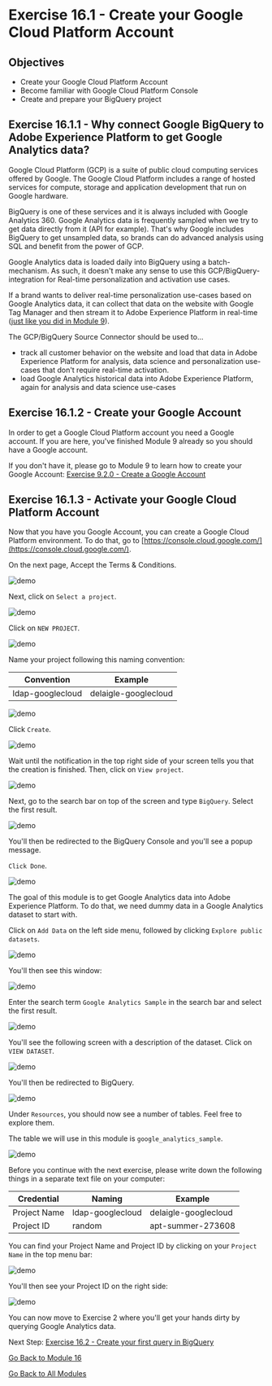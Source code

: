 # Exercise 16.1 - Create your Google Cloud Platform Account

## Objectives

- Create your Google Cloud Platform Account
- Become familiar with Google Cloud Platform Console
- Create and prepare your BigQuery project

## Exercise 16.1.1 - Why connect Google BigQuery to Adobe Experience Platform to get Google Analytics data?

Google Cloud Platform (GCP) is a suite of public cloud computing services offered by Google. The Google Cloud Platform includes a range of hosted services for compute, storage and application development that run on Google hardware.

BigQuery is one of these services and it is always included with Google Analytics 360. Google Analytics data is frequently sampled when we try to get data directly from it (API for example). That's why Google includes BigQuery to get unsampled data, so brands can do advanced analysis using SQL and benefit from the power of GCP.

Google Analytics data is loaded daily into BigQuery using a batch-mechanism. As such, it doesn't make any sense to use this GCP/BigQuery-integration for Real-time personalization and activation use cases.

If a brand wants to deliver real-time personalization use-cases based on Google Analytics data, it can collect that data on the website with Google Tag Manager and then stream it to Adobe Experience Platform in real-time ([just like you did in Module 9](../../modules/module9/README.md)).

The GCP/BigQuery Source Connector should be used to...

- track all customer behavior on the website and load that data in Adobe Experience Platform for analysis, data science and personalization use-cases that don't require real-time activation.
- load Google Analytics historical data into Adobe Experience Platform, again for analysis and data science use-cases

## Exercise 16.1.2 - Create your Google Account

In order to get a Google Cloud Platform account you need a Google account. If you are here, you've finished Module 9 already so you should have a Google account.

If you don't have it, please go to Module 9 to learn how to create your Google Account: [Exercise 9.2.0 - Create a Google Account](../../modules/module9/ex0.md)

## Exercise 16.1.3 - Activate your Google Cloud Platform Account

Now that you have you Google Account, you can create a Google Cloud Platform environment. To do that, go to [https://console.cloud.google.com/](https://console.cloud.google.com/).

On the next page, Accept the Terms & Conditions.

![demo](./images/ex1/1.png)

Next, click on ``Select a project``.

![demo](./images/ex1/2.png)

Click on ``NEW PROJECT``.

![demo](./images/ex1/createproject.png)

Name your project following this naming convention:

| Convention         | Example|
| ----------------- |-------------|
| ldap-googlecloud | delaigle-googlecloud          |

![demo](./images/ex1/3.png)

Click ``Create``.

![demo](./images/ex1/3-1.png)

Wait until the notification in the top right side of your screen tells you that the creation is finished. Then, click  on ``View project``.

![demo](./images/ex1/4.png)

Next, go to the search bar on top of the screen and type ``BigQuery``. Select the first result.

![demo](./images/ex1/7.png)

You'll then be redirected to the BigQuery Console and you'll see a popup message.

``Click Done``.

![demo](./images/ex1/5.png)

The goal of this module is to get Google Analytics data into Adobe Experience Platform. To do that, we need dummy data in a Google Analytics dataset to start with.

Click on ``Add Data`` on the left side menu, followed by clicking ``Explore public datasets``.

![demo](./images/ex1/18.png)

You'll then see this window:

![demo](./images/ex1/19.png)

Enter the search term ``Google Analytics Sample`` in the search bar and select the first result.

![demo](./images/ex1/20.png)

You'll see the following screen with a description of the dataset. Click on ``VIEW DATASET``.

![demo](./images/ex1/21.png)

You'll then be redirected to BigQuery.

![demo](./images/ex1/22.png)

Under ``Resources``, you should now see a number of tables. Feel free to explore them.

The table we will use in this module is ``google_analytics_sample``.

![demo](./images/ex1/23.png)

Before you continue with the next exercise, please write down the following things in a separate text file on your computer:

| Credential         | Naming| Example|
| ----------------- |-------------| -------------|
| Project Name | ldap-googlecloud | delaigle-googlecloud  |
| Project ID | random | apt-summer-273608 |

You can find your Project Name and Project ID by clicking on your ``Project Name`` in the top menu bar:

![demo](./images/ex1/projectMenu.png)

You'll then see your Project ID on the right side:

![demo](./images/ex1/projetcselection.png)

You can now move to Exercise 2 where you'll get your hands dirty by querying Google Analytics data.

Next Step: [Exercise 16.2 - Create your first query in BigQuery](./ex2.md)

[Go Back to Module 16](./README.md)

[Go Back to All Modules](../../README.md)
